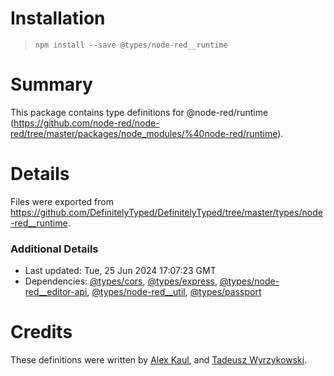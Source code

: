 # Installation
> `npm install --save @types/node-red__runtime`

# Summary
This package contains type definitions for @node-red/runtime (https://github.com/node-red/node-red/tree/master/packages/node_modules/%40node-red/runtime).

# Details
Files were exported from https://github.com/DefinitelyTyped/DefinitelyTyped/tree/master/types/node-red__runtime.

### Additional Details
 * Last updated: Tue, 25 Jun 2024 17:07:23 GMT
 * Dependencies: [@types/cors](https://npmjs.com/package/@types/cors), [@types/express](https://npmjs.com/package/@types/express), [@types/node-red__editor-api](https://npmjs.com/package/@types/node-red__editor-api), [@types/node-red__util](https://npmjs.com/package/@types/node-red__util), [@types/passport](https://npmjs.com/package/@types/passport)

# Credits
These definitions were written by [Alex Kaul](https://github.com/alexk111), and [Tadeusz Wyrzykowski](https://github.com/Shaquu).
